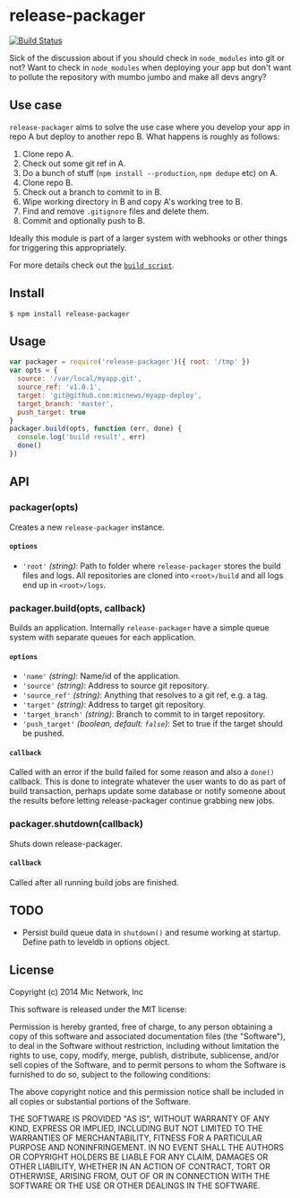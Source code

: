 # release-packager

[![Build Status](https://travis-ci.org/micnews/release-packager.svg)](https://magnum.travis-ci.com/micnews/release-packager)

Sick of the discussion about if you should check in `node_modules` into git or not? Want to check in `node_modules` when deploying your app but don't want to pollute the repository with mumbo jumbo and make all devs angry?

## Use case

`release-packager` aims to solve the use case where you develop your app in repo A but deploy to another repo B. What happens is roughly as follows:

1. Clone repo A.
2. Check out some git ref in A.
3. Do a bunch of stuff (`npm install --production`, `npm dedupe` etc) on A.
4. Clone repo B.
5. Check out a branch to commit to in B.
6. Wipe working directory in B and copy A's working tree to B.
7. Find and remove `.gitignore` files and delete them.
8. Commit and optionally push to B.

Ideally this module is part of a larger system with webhooks or other things for triggering this appropriately.

For more details check out the [`build script`](build).

## Install

```
$ npm install release-packager
```

## Usage

```js
var packager = require('release-packager')({ root: '/tmp' })
var opts = {
  source: '/var/local/myapp.git',
  source_ref: 'v1.0.1',
  target: 'git@github.com:micnews/myapp-deploy',
  target_branch: 'master',
  push_target: true
}
packager.build(opts, function (err, done) {
  console.log('build result', err)
  done()
})

```

## API

### packager(opts)
Creates a new `release-packager` instance.

#### `options`

* `'root'` *(string)*: Path to folder where `release-packager` stores the build files and logs. All repositories are cloned into `<root>/build` and all logs end up in `<root>/logs`.

### packager.build(opts, callback)
Builds an application. Internally `release-packager` have a simple queue system with separate queues for each application.

#### `options`

* `'name'` *(string)*: Name/id of the application.
* `'source'` *(string)*: Address to source git repository.
* `'source_ref'` *(string)*: Anything that resolves to a git ref, e.g. a tag.
* `'target'` *(string)*: Address to target git repository.
* `'target_branch'` *(string)*: Branch to commit to in target repository.
* `'push_target'` *(boolean, default: `false`)*: Set to true if the target should be pushed.

#### `callback`
Called with an error if the build failed for some reason and also a `done()` callback. This is done to integrate whatever the user wants to do as part of build transaction, perhaps update some database or notify someone about the results before letting release-packager continue grabbing new jobs.

### packager.shutdown(callback)
Shuts down release-packager.

#### `callback`
Called after all running build jobs are finished.

## TODO

* Persist build queue data in `shutdown()` and resume working at startup. Define path to leveldb in options object.

## License

Copyright (c) 2014 Mic Network, Inc

This software is released under the MIT license:

Permission is hereby granted, free of charge, to any person obtaining a copy of this software and associated documentation files (the "Software"), to deal in the Software without restriction, including without limitation the rights to use, copy, modify, merge, publish, distribute, sublicense, and/or sell copies of the Software, and to permit persons to whom the Software is furnished to do so, subject to the following conditions:

The above copyright notice and this permission notice shall be included in all copies or substantial portions of the Software.

THE SOFTWARE IS PROVIDED "AS IS", WITHOUT WARRANTY OF ANY KIND, EXPRESS OR IMPLIED, INCLUDING BUT NOT LIMITED TO THE WARRANTIES OF MERCHANTABILITY, FITNESS FOR A PARTICULAR PURPOSE AND NONINFRINGEMENT. IN NO EVENT SHALL THE AUTHORS OR COPYRIGHT HOLDERS BE LIABLE FOR ANY CLAIM, DAMAGES OR OTHER LIABILITY, WHETHER IN AN ACTION OF CONTRACT, TORT OR OTHERWISE, ARISING FROM, OUT OF OR IN CONNECTION WITH THE SOFTWARE OR THE USE OR OTHER DEALINGS IN THE SOFTWARE.

